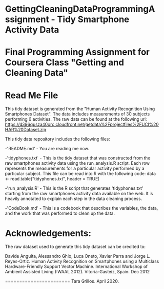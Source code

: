 # GettingCleaningDataProgrammingAssignment - Tidy Smartphone Activity Data
# Final Programming Assignment for Coursera Class "Getting and Cleaning Data"
# Read Me File


This tidy dataset is generated from the "Human Activity Recognition Using Smartphones Dataset". The data includes measurements of 30 subjects performing 6 activities. The raw data can be found at the following url: https://d396qusza40orc.cloudfront.net/getdata%2Fprojectfiles%2FUCI%20HAR%20Dataset.zip


This tidy data repository includes the following files:

-'README.md' - You are reading me now. 

-'tidyphones.txt' - This is the tidy dataset that was constructed from the raw smartphones activity data using the run_analysis.R script. Each row represents the measurements for a particular activity performed by a particular subject. This file can be read into R with the following code:
data <- read.table("tidyphones.txt", header = TRUE) 

-'run_analysis.R'  - This is the R script that generates 'tidyphones.txt' starting from the raw smartphones activity data available on the web. It is heavily annotated to explain each step in the data cleaning process.

-'CodeBook.md' - This is a codebook that describes the variables, the data, and the work that was performed to clean up the data.


Acknowledgements:
=================
The raw dataset used to generate this tidy dataset can be credited to: 

Davide Anguita, Alessandro Ghio, Luca Oneto, Xavier Parra and Jorge L. Reyes-Ortiz. Human Activity Recognition on Smartphones using a Multiclass Hardware-Friendly Support Vector Machine. International Workshop of Ambient Assisted Living (IWAAL 2012). Vitoria-Gasteiz, Spain. Dec 2012

=======================
Tara Grillos. April 2020.